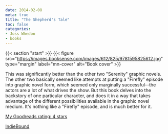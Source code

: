 ```yaml
---
date: 2014-02-08
meta: true
title: "The Shepherd's Tale"
toc: false
categories:
- Joss Whedon
- books
---
```


{{< section "start" >}}
{{< figure src="https://images.booksense.com/images/612/825/9781595825612.jpg" type="margin" label="mn-cover" alt="Book cover" >}}

This was significantly better than the other two "Serenity" graphic novels. The other two basically seemed like attempts at putting a "Firefly" episode into graphic novel form, which seemed only marginally successful--the actors are a lot of what drives the show. But this book delves into the backstory of one particular character, and does it in a way that takes advantage of the different possibilities available in the graphic novel medium. It's nothing like a "Firefly" episode, and is much better for it.

[My Goodreads rating: 4 stars](https://www.goodreads.com/review/show/849223476)  

[IndieBound](https://www.indiebound.org/book/9781595825612)
